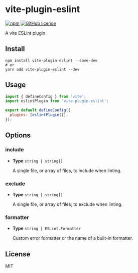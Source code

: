 # vite-plugin-eslint

[![npm](https://img.shields.io/npm/v/vite-plugin-eslint)](https://www.npmjs.com/package/vite-plugin-eslint)
[![GitHub license](https://img.shields.io/github/license/gxmari007/vite-plugin-eslint)](https://github.com/gxmari007/vite-plugin-eslint/blob/master/LICENSE)

A vite ESLint plugin.

## Install

```
npm install vite-plugin-eslint --save-dev
# or
yarn add vite-plugin-eslint --dev
```

## Usage

```js
import { defineConfig } from 'vite';
import eslintPlugin from 'vite-plugin-eslint';

export default defineConfig({
  plugins: [eslintPlugin()],
});
```

## Options

### include

- **Type** `string | string[]`

  A single file, or array of files, to include when linting.

### exclude

- **Type** `string | string[]`

  A single file, or array of files, to exclude when linting.

### formatter

- **Type** `string | ESLint.Formatter`

  Custom error formatter or the name of a built-in formatter.

## License

MIT
